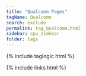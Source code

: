 ```yaml
---
title: "Qualcomm Pages"
tagName: Qualcomm
search: exclude
permalink: tag_Qualcomm.html
sidebar: cpu_sidebar
folder: tags
---
```

{% include taglogic.html %}

{% include links.html %}
